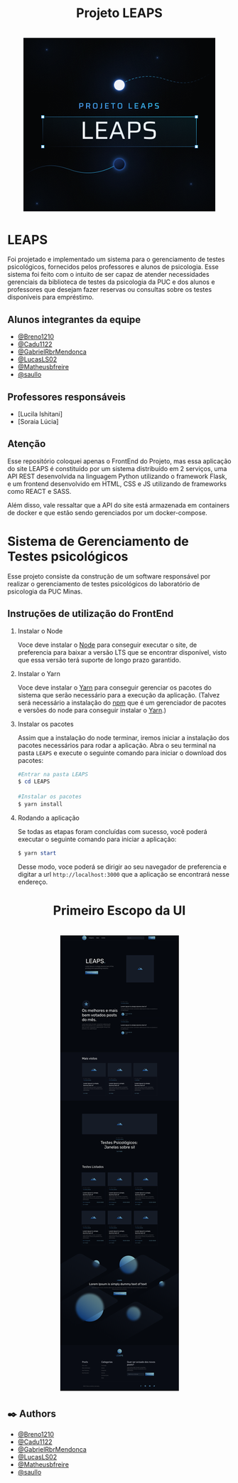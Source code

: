 <h1 align="center">
    Projeto LEAPS
</h1>
<h1 align="center">
    <img alt="Logo" src="src/images/LEAPS.png" />
    <br>
</h1>

# LEAPS

Foi projetado e implementado um sistema para o gerenciamento de testes psicológicos, fornecidos pelos professores e alunos de psicologia. Esse sistema foi feito com o intuito de ser capaz de atender necessidades gerenciais da biblioteca de testes da psicologia da PUC e dos alunos e professores que desejam fazer reservas ou consultas sobre os testes disponíveis para empréstimo.

## Alunos integrantes da equipe

- [@Breno1210](https://github.com/Breno1210)
- [@Cadu1122](https://github.com/Cadu1122)
- [@GabrielRbrMendonca](https://github.com/GabrielRbrMendonca)
- [@LucasLS02](https://github.com/LucasLS02)
- [@Matheusbfreire](https://github.com/Matheusbfreire)
- [@saullo](https://github.com/saullo)

## Professores responsáveis

- [Lucila Ishitani]
- [Soraia Lúcia]

## Atenção
Esse repositório coloquei apenas o FrontEnd do Projeto, mas essa aplicação do site LEAPS é constituído por um sistema distribuído em 2 serviços, uma API REST desenvolvida na linguagem Python utilizando o framework Flask, e um frontend desenvolvido em HTML, CSS e JS utilizando de frameworks como REACT e SASS.

Além disso, vale ressaltar que a API do site está armazenada em containers de docker e que estão sendo gerenciados por um docker-compose.

# Sistema de Gerenciamento de Testes psicológicos

Esse projeto consiste da construção de um software responsável por realizar o gerenciamento de testes psicológicos do laboratório de psicologia da PUC Minas.

## Instruções de utilização do FrontEnd

1. Instalar o Node

   Voce deve instalar o [Node](https://nodejs.org/en/download/) para conseguir executar o site, de preferencia para baixar a versão LTS que se encontrar disponível, visto que essa versão terá suporte de longo prazo garantido.

2. Instalar o Yarn

   Voce deve instalar o [Yarn](https://classic.yarnpkg.com/en/) para conseguir gerenciar os pacotes do sistema que serão necessário para a execução da aplicação. (Talvez será necessário a instalação do [npm](https://www.npmjs.com/package/npm) que é um gerenciador de pacotes e versões do node para conseguir instalar o [Yarn](https://classic.yarnpkg.com/en/).)

3. Instalar os pacotes

   Assim que a instalação do node terminar, iremos iniciar a instalação dos pacotes necessários para rodar a aplicação. Abra o seu terminal na pasta `LEAPS` e execute o seguinte comando para iniciar o download dos pacotes:

   ```powershell
   #Entrar na pasta LEAPS
   $ cd LEAPS

   #Instalar os pacotes
   $ yarn install
   ```

4. Rodando a aplicação

   Se todas as etapas foram concluídas com sucesso, você poderá executar o seguinte comando para iniciar a aplicação:

   ```powershell
   $ yarn start
   ```

   Desse modo, voce poderá se dirigir ao seu navegador de preferencia e digitar a url `http://localhost:3000` que a aplicação se encontrará nesse endereço.

<h1 align="center">
    Primeiro Escopo da UI
</h1>
<h1 align="center">
    <img alt="Logo" src="src/images/escopo.png" />
</h1>

## ✒️ Authors

- [@Breno1210](https://github.com/Breno1210)
- [@Cadu1122](https://github.com/Cadu1122)
- [@GabrielRbrMendonca](https://github.com/GabrielRbrMendonca)
- [@LucasLS02](https://github.com/LucasLS02)
- [@Matheusbfreire](https://github.com/Matheusbfreire)
- [@saullo](https://github.com/saullo)
